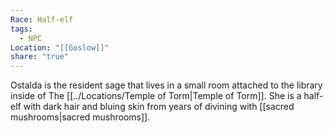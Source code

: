 ```yaml
---
Race: Half-elf
tags:
  - NPC
Location: "[[Goslow]]"
share: "true"
---
```


Ostalda is the resident sage that lives in a small room attached to the library inside of The [[../Locations/Temple of Torm|Temple of Torm]]. She is a half-elf with dark hair and bluing skin from years of divining with [[sacred mushrooms|sacred mushrooms]].

